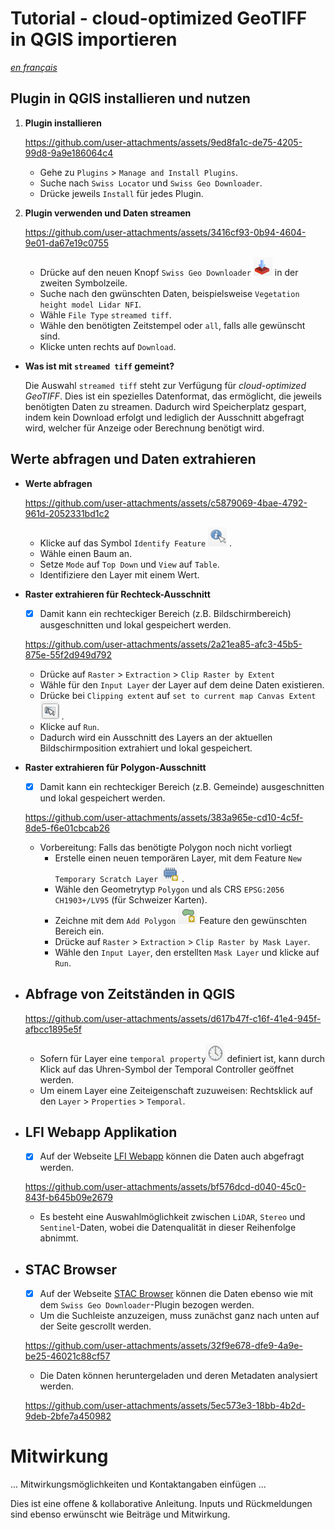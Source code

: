# Tutorial - cloud-optimized GeoTIFF in QGIS importieren

[_en français_](./README.fr.md)

## Plugin in QGIS installieren und nutzen

1. **Plugin installieren**

    https://github.com/user-attachments/assets/9ed8fa1c-de75-4205-99d8-9a9e186064c4

    - Gehe zu `Plugins` > `Manage and Install Plugins`.
    - Suche nach `Swiss Locator` und `Swiss Geo Downloader`.
    - Drücke jeweils `Install` für jedes Plugin.

2. **Plugin verwenden und Daten streamen**

    https://github.com/user-attachments/assets/3416cf93-0b94-4604-9e01-da67e19c0755
    
    - Drücke auf den neuen Knopf `Swiss Geo Downloader` ![](assets/SwissGeoDownloaderIcon.png) in der  zweiten Symbolzeile.
    - Suche nach den gwünschten Daten, beispielsweise `Vegetation height model Lidar NFI`.
    - Wähle `File Type` `streamed tiff`.
    - Wähle den benötigten Zeitstempel oder `all`, falls alle gewünscht sind.
    - Klicke unten rechts auf `Download`.

- **Was ist mit `streamed tiff` gemeint?**

    Die Auswahl `streamed tiff` steht zur Verfügung für *cloud-optimized GeoTIFF*. Dies ist ein spezielles Datenformat, das ermöglicht, die jeweils benötigten Daten zu streamen.
    Dadurch wird Speicherplatz gespart, indem kein Download erfolgt und lediglich der Ausschnitt abgefragt wird, welcher für Anzeige oder Berechnung benötigt wird.



## Werte abfragen und Daten extrahieren

- **Werte abfragen**

    https://github.com/user-attachments/assets/c5879069-4bae-4792-961d-2052331bd1c2

    - Klicke auf das Symbol `Identify Feature` ![](assets/IdentifyFeatureIcon.png) .
    - Wähle einen Baum an.
    - Setze `Mode` auf `Top Down` und `View` auf `Table`.
    - Identifiziere den Layer mit einem Wert.

- **Raster extrahieren für Rechteck-Ausschnitt**

    - [x] Damit kann ein rechteckiger Bereich (z.B. Bildschirmbereich) ausgeschnitten und lokal gespeichert werden.
    
    https://github.com/user-attachments/assets/2a21ea85-afc3-45b5-875e-55f2d949d792
    
    - Drücke auf `Raster` > `Extraction` > `Clip Raster by Extent`
    - Wähle für den `Input Layer` der Layer auf dem deine Daten existieren.
    - Drücke bei `Clipping extent` auf `set to current map Canvas Extent` ![](assets/ClippingExtendIcon.png) .
    - Klicke auf `Run`.
    - Dadurch wird ein Ausschnitt des Layers an der aktuellen Bildschirmposition extrahiert und lokal gespeichert.


- **Raster extrahieren für Polygon-Ausschnitt**

    - [x] Damit kann ein rechteckiger Bereich (z.B. Gemeinde) ausgeschnitten und lokal gespeichert werden.

    https://github.com/user-attachments/assets/383a965e-cd10-4c5f-8de5-f6e01cbcab26

    - Vorbereitung: Falls das benötigte Polygon noch nicht vorliegt
        - Erstelle einen neuen temporären Layer, mit dem Feature `New Temporary Scratch Layer` ![](assets/NewTemporaryScratchLayerIcon.png) .
        - Wähle den Geometrytyp `Polygon` und als CRS `EPSG:2056 CH1903+/LV95` (für Schweizer Karten).
        - Zeichne mit dem `Add Polygon` ![](assets/PolygonIcon.png) Feature den gewünschten Bereich ein.
        - Drücke auf `Raster` > `Extraction` > `Clip Raster by Mask Layer`.
        - Wähle den `Input Layer`, den erstellten `Mask Layer` und klicke auf `Run`.

- ## Abfrage von Zeitständen in QGIS

    https://github.com/user-attachments/assets/d617b47f-c16f-41e4-945f-afbcc1895e5f


    - Sofern für Layer eine `temporal property`![](assets/TemporalIcon.png) definiert ist, kann durch Klick auf das Uhren-Symbol der Temporal Controller geöffnet werden.
    - Um einem Layer eine Zeiteigenschaft zuzuweisen: Rechtsklick auf den `Layer` > `Properties` > `Temporal`.


- ## LFI Webapp Applikation

    - [x] Auf der Webseite [LFI Webapp](https://www.lfi.ch/de/karten/vegetationshoehe-oberflaechenmodell) können die Daten auch abgefragt werden.

    https://github.com/user-attachments/assets/bf576dcd-d040-45c0-843f-b645b09e2679

    - Es besteht eine Auswahlmöglichkeit zwischen `LiDAR`, `Stereo` und `Sentinel`-Daten, wobei die Datenqualität in dieser Reihenfolge abnimmt.

- ## STAC Browser

    - [x] Auf der Webseite [STAC Browser](https://data.geo.admin.ch/browser/#) können die Daten ebenso wie mit dem `Swiss Geo Downloader`-Plugin bezogen werden.

    - Um die Suchleiste anzuzeigen, muss zunächst ganz nach unten auf der Seite gescrollt werden.

    https://github.com/user-attachments/assets/32f9e678-dfe9-4a9e-be25-46021c88cf57

    - Die Daten können heruntergeladen und deren Metadaten analysiert werden.

    https://github.com/user-attachments/assets/5ec573e3-18bb-4b2d-9deb-2bfe7a450982


# Mitwirkung

... Mitwirkungsmöglichkeiten und Kontaktangaben einfügen ...

Dies ist eine offene & kollaborative Anleitung. Inputs und Rückmeldungen sind ebenso erwünscht wie Beiträge und Mitwirkung.

